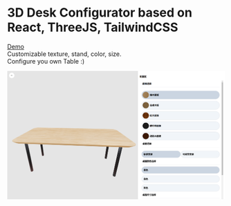 # 3D Desk Configurator based on React, ThreeJS, TailwindCSS

[Demo](https://desk-configurator-bice.vercel.app/) \
Customizable texture, stand, color, size. \
Configure you own Table :)

![image](./src/assets/demo.png)